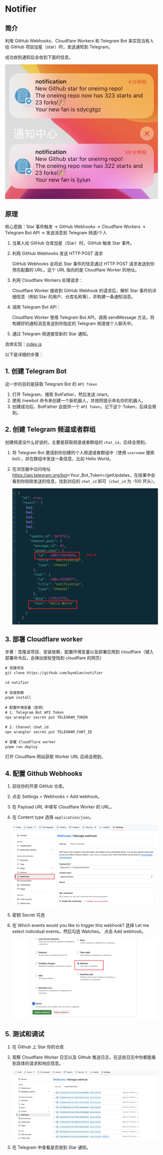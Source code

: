 # Notifier

## 简介
利用 GitHub Webhooks、Cloudflare Workers 和 Telegram Bot 来实现当有人给 GitHub 项目加星（star）时，发送通知到 Telegram。

成功收到通知后会收到下面的信息。

![notification](./docs/message.jpg)

## 原理
核心思路：Star 事件触发 → GitHub Webhooks → Cloudflare Workers → Telegram Bot API → 发送消息到 Telegram 频道/个人

1. 当某人给 GitHub 仓库加星（Star）时，GitHub 触发 Star 事件。

2. 利用 GitHub Webhooks 发送 HTTP POST 请求

    GitHub Webhooks 会将此 Star 事件的信息通过 HTTP POST 请求发送到你预先配置的 URL，这个 URL 指向的是 Cloudflare Worker 的地址。

3. 利用 Cloudflare Workers 处理请求：

    Cloudflare Worker 接收到 GitHub Webhook 的请求后，解析 Star 事件的详细信息（例如 Star 的用户、仓库名称等），并构建一条通知消息。

4. 调用 Telegram Bot API：

    Cloudflare Worker 使用 Telegram Bot API，调用 sendMessage 方法，将构建好的通知消息发送到你指定的 Telegram 频道或个人聊天中。

5. 通过 Telegram 频道接受新的 Star 通知。

具体实现：[index.js](./src/index.js)

以下是详细的步骤：

## 1. 创建 Telegram Bot 

这一步的目的是获取 Telegram Bot 的 `API Token`

1. 打开 Telegram，搜索 BotFather，然后发送 /start。
2. 使用 /newbot 命令来创建一个新机器人，并按照提示命名你的机器人。
3. 创建成功后，BotFather 会提供一个 `API Token`，记下这个 Token，后续会用到。

## 2. 创建 Telegram 频道或者群组

创建频道没什么好说的，主要是获取频道或者群组的 `chat_id`，后续会用到。

1. 将 Telegram Bot 邀请到你创建的个人频道或者群组中（使用 `username` 搜索 bot），并在群组中发送一条信息，比如 Hello World。
2. 在浏览器中访问地址 https://api.telegram.org/bot<Your_Bot_Token>/getUpdates，在结果中会看到你刚刚发送的信息，找到对应的 `chat_id` 即可（`chat_id` 为 -100 开头）。

    ![chat_id](./docs/chat_id.png)

## 3. 部署 Cloudflare worker

步骤：克隆该项目、安装依赖、配置环境变量以及部署应用到 cloudflare（键入部署命令后，会弹出授权登陆到 cloudflare 的网页）

```
# 克隆项目
git clone https://github.com/byodian/notifier

cd notifier

# 安装依赖
pnpm install

# 配置环境变量（密钥）
# 1. Telegram Bot API Token
npx wrangler secret put TELEGRAM_TOKEN

# 2. Channel chat_id
npx wrangler secret put TELEGRAM_CHAT_ID

# 部署 Cloudflare worker
pnpm run deploy
```

打开 Cloudflare 网站获取 Worker URL 后续会用到。

## 4. 配置 Github Webhooks

1. 前往你的开源 GitHub 仓库。
2. 点击 Settings > Webhooks > Add webhook。
3. 在 Payload URL 中填写 Cloudflare Worker 的 URL。
4. 在 Content type 选择 `application/json`。

    ![Github Webhooks](./docs/webhooks.png)
5. 密钥 Secret 可选
5. 在 Which events would you like to trigger this webhook? 选择 Let me select individual events，然后勾选 Watches。
点击 Add webhook。

    ![Watches](./docs/watches.png)

## 5. 测试和调试
1. 在 Github 上 Star 你的仓库

2. 观察 Cloudflare Worker 日志以及 Github 推送日志，在这些日志中你都能看到具体的请求和响应信息。

    ![Github_logs](./docs/delivery.png)

3. 在 Telegram 中查看是否收到 Star 通知。